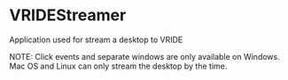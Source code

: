 # VRIDEStreamer
Application used for stream a desktop to VRIDE

NOTE: Click events and separate windows are only available on Windows. Mac OS and Linux can only stream the desktop by the time.
